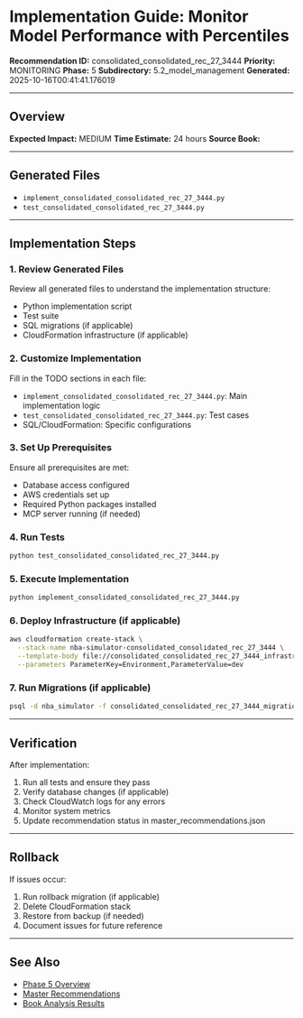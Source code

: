 # Implementation Guide: Monitor Model Performance with Percentiles

**Recommendation ID:** consolidated_consolidated_rec_27_3444
**Priority:** MONITORING
**Phase:** 5
**Subdirectory:** 5.2_model_management
**Generated:** 2025-10-16T00:41:41.176019

---

## Overview



**Expected Impact:** MEDIUM
**Time Estimate:** 24 hours
**Source Book:** 

---

## Generated Files

- `implement_consolidated_consolidated_rec_27_3444.py`
- `test_consolidated_consolidated_rec_27_3444.py`

---

## Implementation Steps

### 1. Review Generated Files

Review all generated files to understand the implementation structure:
- Python implementation script
- Test suite
- SQL migrations (if applicable)
- CloudFormation infrastructure (if applicable)

### 2. Customize Implementation

Fill in the TODO sections in each file:
- `implement_consolidated_consolidated_rec_27_3444.py`: Main implementation logic
- `test_consolidated_consolidated_rec_27_3444.py`: Test cases
- SQL/CloudFormation: Specific configurations

### 3. Set Up Prerequisites

Ensure all prerequisites are met:
- Database access configured
- AWS credentials set up
- Required Python packages installed
- MCP server running (if needed)

### 4. Run Tests

```bash
python test_consolidated_consolidated_rec_27_3444.py
```

### 5. Execute Implementation

```bash
python implement_consolidated_consolidated_rec_27_3444.py
```

### 6. Deploy Infrastructure (if applicable)

```bash
aws cloudformation create-stack \
  --stack-name nba-simulator-consolidated_consolidated_rec_27_3444 \
  --template-body file://consolidated_consolidated_rec_27_3444_infrastructure.yaml \
  --parameters ParameterKey=Environment,ParameterValue=dev
```

### 7. Run Migrations (if applicable)

```bash
psql -d nba_simulator -f consolidated_consolidated_rec_27_3444_migration.sql
```

---

## Verification

After implementation:
1. Run all tests and ensure they pass
2. Verify database changes (if applicable)
3. Check CloudWatch logs for any errors
4. Monitor system metrics
5. Update recommendation status in master_recommendations.json

---

## Rollback

If issues occur:
1. Run rollback migration (if applicable)
2. Delete CloudFormation stack
3. Restore from backup (if needed)
4. Document issues for future reference

---

## See Also

- [Phase 5 Overview](/Users/ryanranft/nba-simulator-aws/docs/phases/phase_5/)
- [Master Recommendations](/Users/ryanranft/nba-mcp-synthesis/analysis_results/master_recommendations.json)
- [Book Analysis Results](/Users/ryanranft/nba-mcp-synthesis/analysis_results/)
